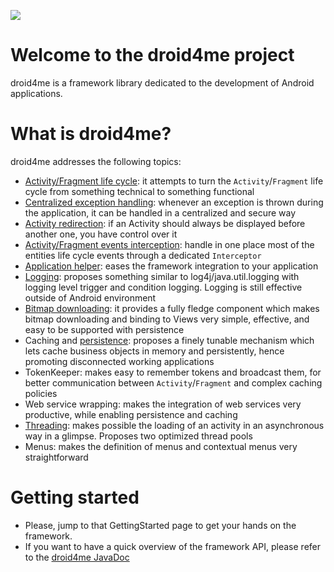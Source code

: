  <a href='https://twitter.com/#!/dr0id4me'><img src='http://smartnsoft.github.io/droid4me/images/ic_twitter_droid4me.png' /></a>

# Welcome to the droid4me project #

droid4me is a framework library dedicated to the development of Android applications.

# What is droid4me? #
droid4me addresses the following topics:

  * [Activity/Fragment life cycle](https://github.com/smartnsoft/droid4me/wiki/LifeCycle): it attempts to turn the `Activity`/`Fragment` life cycle from something technical to something functional
  * [Centralized exception handling](https://github.com/smartnsoft/droid4me/wiki/ExceptionHandler): whenever an exception is thrown during the application, it can be handled in a centralized and secure way
  * [Activity redirection](https://github.com/smartnsoft/droid4me/wiki/ActivityController): if an Activity should always be displayed before another one, you have control over it
  * [Activity/Fragment events interception](https://github.com/smartnsoft/droid4me/wiki/ActivityController): handle in one place most of the entities life cycle events through a dedicated `Interceptor`
  * [Application helper](https://github.com/smartnsoft/droid4me/wiki/SmartApplication): eases the framework integration to your application
  * [Logging](https://github.com/smartnsoft/droid4me/wiki/LoggerFactory): proposes something similar to log4j/java.util.logging with logging level trigger and condition logging. Logging is still effective outside of Android environment
  * [Bitmap downloading](https://github.com/smartnsoft/droid4me/wiki/BitmapDownloader): it provides a fully fledge component which makes bitmap downloading and binding to Views very simple, effective, and easy to be supported with persistence
  * Caching and [persistence](https://github.com/smartnsoft/droid4me/wiki/Persistence): proposes a finely tunable mechanism which lets cache business objects in memory and persistently, hence promoting disconnected working applications
  * TokenKeeper: makes easy to remember tokens and broadcast them, for better communication between `Activity`/`Fragment` and complex caching policies
  * Web service wrapping: makes the integration of web services very productive, while enabling persistence and caching
  * [Threading](https://github.com/smartnsoft/droid4me/wiki/SmartCommands): makes possible the loading of an activity in an asynchronous way in a glimpse. Proposes two optimized thread pools
  * Menus: makes the definition of menus and contextual menus very straightforward

# Getting started #

  * Please, jump to that GettingStarted page to get your hands on the framework.
  * If you want to have a quick overview of the framework API, please refer to the [droid4me JavaDoc](http://smartnsoft.github.io/droid4me/javadoc/index.html)
